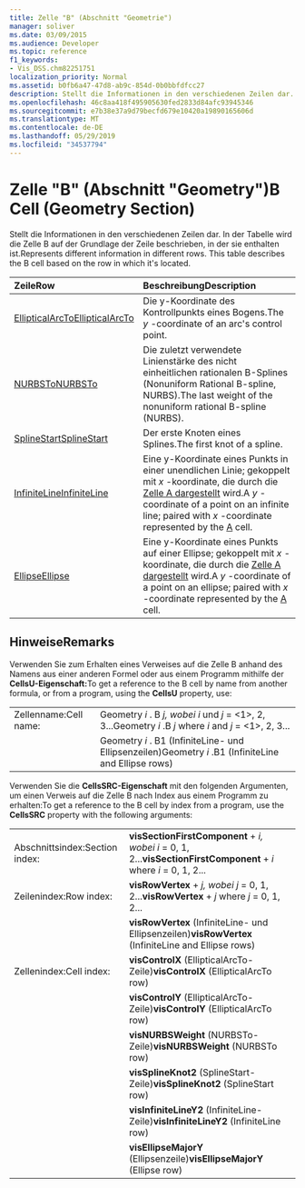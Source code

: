```yaml
---
title: Zelle "B" (Abschnitt "Geometrie")
manager: soliver
ms.date: 03/09/2015
ms.audience: Developer
ms.topic: reference
f1_keywords:
- Vis_DSS.chm82251751
localization_priority: Normal
ms.assetid: b0fb6a47-47d8-ab9c-854d-0b0bbfdfcc27
description: Stellt die Informationen in den verschiedenen Zeilen dar. In der Tabelle wird die Zelle B auf der Grundlage der Zeile beschrieben, in der sie enthalten ist.
ms.openlocfilehash: 46c8aa418f495905630fed2833d84afc93945346
ms.sourcegitcommit: e7b38e37a9d79becfd679e10420a19890165606d
ms.translationtype: MT
ms.contentlocale: de-DE
ms.lasthandoff: 05/29/2019
ms.locfileid: "34537794"
---
```

# <a name="b-cell-geometry-section"></a><span data-ttu-id="462e7-104">Zelle "B" (Abschnitt "Geometry")</span><span class="sxs-lookup"><span data-stu-id="462e7-104">B Cell (Geometry Section)</span></span>

<span data-ttu-id="462e7-p102">Stellt die Informationen in den verschiedenen Zeilen dar. In der Tabelle wird die Zelle B auf der Grundlage der Zeile beschrieben, in der sie enthalten ist.</span><span class="sxs-lookup"><span data-stu-id="462e7-p102">Represents different information in different rows. This table describes the B cell based on the row in which it's located.</span></span>
  
|<span data-ttu-id="462e7-107">Zeile</span><span class="sxs-lookup"><span data-stu-id="462e7-107">Row</span></span>|<span data-ttu-id="462e7-108">Beschreibung</span><span class="sxs-lookup"><span data-stu-id="462e7-108">Description</span></span>|
|:-----|:-----|
|[<span data-ttu-id="462e7-109">EllipticalArcTo</span><span class="sxs-lookup"><span data-stu-id="462e7-109">EllipticalArcTo</span></span>](ellipticalarcto-row-geometry-section.md) <br/> | <span data-ttu-id="462e7-110">Die  y-Koordinate des Kontrollpunkts eines Bogens.</span><span class="sxs-lookup"><span data-stu-id="462e7-110">The  *y*  -coordinate of an arc's control point.</span></span>  <br/> |
|[<span data-ttu-id="462e7-111">NURBSTo</span><span class="sxs-lookup"><span data-stu-id="462e7-111">NURBSTo</span></span>](nurbsto-row-geometry-section.md) <br/> | <span data-ttu-id="462e7-112">Die zuletzt verwendete Linienstärke des nicht einheitlichen rationalen B-Splines (Nonuniform Rational B-spline, NURBS).</span><span class="sxs-lookup"><span data-stu-id="462e7-112">The last weight of the nonuniform rational B-spline (NURBS).</span></span>  <br/> |
|[<span data-ttu-id="462e7-113">SplineStart</span><span class="sxs-lookup"><span data-stu-id="462e7-113">SplineStart</span></span>](splinestart-row-geometry-section.md) <br/> | <span data-ttu-id="462e7-114">Der erste Knoten eines Splines.</span><span class="sxs-lookup"><span data-stu-id="462e7-114">The first knot of a spline.</span></span>  <br/> |
|[<span data-ttu-id="462e7-115">InfiniteLine</span><span class="sxs-lookup"><span data-stu-id="462e7-115">InfiniteLine</span></span>](infiniteline-row-geometry-section.md) <br/> | <span data-ttu-id="462e7-116">Eine  y-Koordinate eines Punkts in einer unendlichen Linie; gekoppelt mit *x* -koordinate, die durch die [Zelle A dargestellt](a-cell-geometry-section.md) wird.</span><span class="sxs-lookup"><span data-stu-id="462e7-116">A  *y*  -coordinate of a point on an infinite line; paired with  *x*  -coordinate represented by the [A](a-cell-geometry-section.md) cell.</span></span>  <br/> |
|[<span data-ttu-id="462e7-117">Ellipse</span><span class="sxs-lookup"><span data-stu-id="462e7-117">Ellipse</span></span>](ellipse-row-geometry-section.md) <br/> | <span data-ttu-id="462e7-118">Eine  y-Koordinate eines Punkts auf einer Ellipse; gekoppelt mit *x* -koordinate, die durch die [Zelle A dargestellt](a-cell-geometry-section.md) wird.</span><span class="sxs-lookup"><span data-stu-id="462e7-118">A  *y*  -coordinate of a point on an ellipse; paired with  *x*  -coordinate represented by the [A](a-cell-geometry-section.md) cell.</span></span>  <br/> |
   
## <a name="remarks"></a><span data-ttu-id="462e7-119">Hinweise</span><span class="sxs-lookup"><span data-stu-id="462e7-119">Remarks</span></span>

<span data-ttu-id="462e7-120">Verwenden Sie zum Erhalten eines Verweises auf die Zelle B anhand des Namens aus einer anderen Formel oder aus einem Programm mithilfe der **CellsU-Eigenschaft:**</span><span class="sxs-lookup"><span data-stu-id="462e7-120">To get a reference to the B cell by name from another formula, or from a program, using the **CellsU** property, use:</span></span> 
  
|||
|:-----|:-----|
| <span data-ttu-id="462e7-121">Zellenname:</span><span class="sxs-lookup"><span data-stu-id="462e7-121">Cell name:</span></span>  <br/> | <span data-ttu-id="462e7-122">Geometry  *i*  . B  *j,*            *wobei i*  und  *j*  = <1>, 2, 3...</span><span class="sxs-lookup"><span data-stu-id="462e7-122">Geometry  *i*  .B  *j*            where  *i*  and  *j*  = <1>, 2, 3...</span></span>  <br/> |
|| <span data-ttu-id="462e7-123">Geometry  *i*  . B1 (InfiniteLine- und Ellipsenzeilen)</span><span class="sxs-lookup"><span data-stu-id="462e7-123">Geometry  *i*  .B1 (InfiniteLine and Ellipse rows)</span></span>  <br/> |
   
<span data-ttu-id="462e7-124">Verwenden Sie die **CellsSRC-Eigenschaft** mit den folgenden Argumenten, um einen Verweis auf die Zelle B nach Index aus einem Programm zu erhalten:</span><span class="sxs-lookup"><span data-stu-id="462e7-124">To get a reference to the B cell by index from a program, use the **CellsSRC** property with the following arguments:</span></span> 
  
|||
|:-----|:-----|
| <span data-ttu-id="462e7-125">Abschnittsindex:</span><span class="sxs-lookup"><span data-stu-id="462e7-125">Section index:</span></span>  <br/> |<span data-ttu-id="462e7-126">**visSectionFirstComponent**  +   *i,* *wobei i* = 0, 1, 2...</span><span class="sxs-lookup"><span data-stu-id="462e7-126">**visSectionFirstComponent** +  *i*            where  *i*  = 0, 1, 2...</span></span>  <br/> |
| <span data-ttu-id="462e7-127">Zeilenindex:</span><span class="sxs-lookup"><span data-stu-id="462e7-127">Row index:</span></span>  <br/> |<span data-ttu-id="462e7-128">**visRowVertex**  +   *j,* *wobei j* = 0, 1, 2...</span><span class="sxs-lookup"><span data-stu-id="462e7-128">**visRowVertex** +  *j*            where  *j*  = 0, 1, 2...</span></span>  <br/> |
||<span data-ttu-id="462e7-129">**visRowVertex** (InfiniteLine- und Ellipsenzeilen)</span><span class="sxs-lookup"><span data-stu-id="462e7-129">**visRowVertex** (InfiniteLine and Ellipse rows)</span></span>  <br/> |
| <span data-ttu-id="462e7-130">Zellenindex:</span><span class="sxs-lookup"><span data-stu-id="462e7-130">Cell index:</span></span>  <br/> |<span data-ttu-id="462e7-131">**visControlX** (EllipticalArcTo-Zeile)</span><span class="sxs-lookup"><span data-stu-id="462e7-131">**visControlX** (EllipticalArcTo row)</span></span>  <br/> |
||<span data-ttu-id="462e7-132">**visControlY** (EllipticalArcTo-Zeile)</span><span class="sxs-lookup"><span data-stu-id="462e7-132">**visControlY** (EllipticalArcTo row)</span></span>  <br/> |
||<span data-ttu-id="462e7-133">**visNURBSWeight** (NURBSTo-Zeile)</span><span class="sxs-lookup"><span data-stu-id="462e7-133">**visNURBSWeight** (NURBSTo row)</span></span>  <br/> |
||<span data-ttu-id="462e7-134">**visSplineKnot2** (SplineStart-Zeile)</span><span class="sxs-lookup"><span data-stu-id="462e7-134">**visSplineKnot2** (SplineStart row)</span></span>  <br/> |
||<span data-ttu-id="462e7-135">**visInfiniteLineY2** (InfiniteLine-Zeile)</span><span class="sxs-lookup"><span data-stu-id="462e7-135">**visInfiniteLineY2** (InfiniteLine row)</span></span>  <br/> |
||<span data-ttu-id="462e7-136">**visEllipseMajorY** (Ellipsenzeile)</span><span class="sxs-lookup"><span data-stu-id="462e7-136">**visEllipseMajorY** (Ellipse row)</span></span>  <br/> |
   

